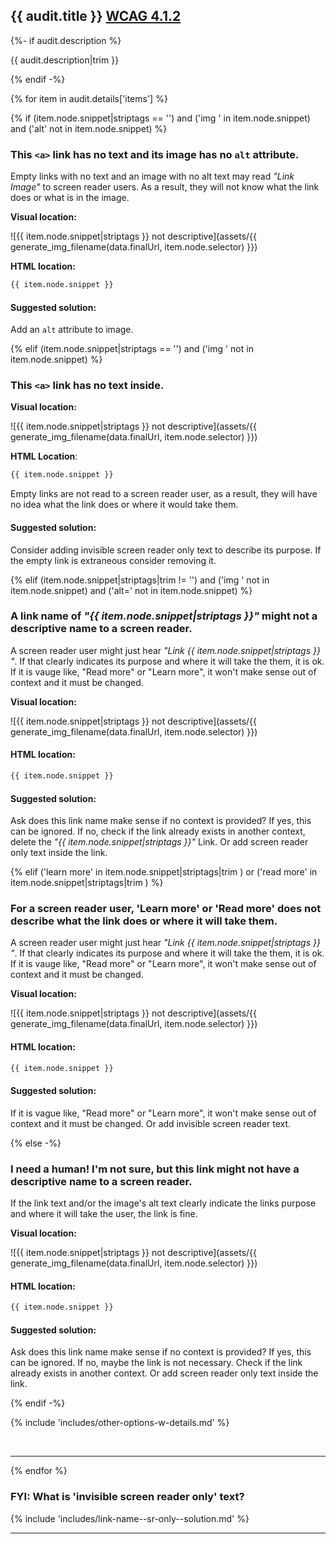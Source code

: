 ## {{ audit.title }} [WCAG 4.1.2](https://www.w3.org/WAI/WCAG21/quickref/?versions=2.0#name-role-value)

{%- if audit.description %}

{{ audit.description|trim }}

{% endif -%}

{% for item in audit.details['items'] %}

{% if (item.node.snippet|striptags == '') and ('img ' in item.node.snippet) and ('alt' not in item.node.snippet)  %}

### This `<a>` link has no text and its image has no `alt` attribute.

Empty links with no text and an image with no alt text may read _"Link Image"_ to screen reader users. As a result, they will not know what the link does or what is in the image.

__Visual location:__

![{{ item.node.snippet|striptags }} not descriptive](assets/{{ generate_img_filename(data.finalUrl, item.node.selector) }})

__HTML location:__

```html
{{ item.node.snippet }}
```

#### Suggested solution:
Add an `alt` attribute to image.

{% elif (item.node.snippet|striptags == '') and ('img ' not in item.node.snippet)  %}

### This `<a>` link has no text inside.

__Visual location:__

![{{ item.node.snippet|striptags }} not descriptive](assets/{{ generate_img_filename(data.finalUrl, item.node.selector) }})

__HTML Location__:

```html
{{ item.node.snippet }}
```
Empty links are not read to a screen reader user, as a result, they will have no idea what the link does or where it would take them.

#### Suggested solution:

Consider adding invisible screen reader only text to describe its purpose. If the empty link is extraneous consider removing it.



{% elif (item.node.snippet|striptags|trim != '') and ('img ' not in item.node.snippet) and ('alt=' not in item.node.snippet) %}

### A link name of _"{{ item.node.snippet|striptags }}"_ might not a descriptive name to a screen reader.

A screen reader user might just hear _"Link {{ item.node.snippet|striptags }} "_. If that clearly indicates its purpose and where it will take the them, it is ok.  If it is vauge like, "Read more" or "Learn more", it won't make sense out of context and it must be changed.

__Visual location:__

![{{ item.node.snippet|striptags }} not descriptive](assets/{{ generate_img_filename(data.finalUrl, item.node.selector) }})

#### HTML location:

```html
{{ item.node.snippet }}
```

#### Suggested solution:

Ask does this link name make sense if no context is provided? If yes, this can be ignored.  If no, check if the link already exists in another context, delete the _"{{ item.node.snippet|striptags }}"_ Link. Or add screen reader only text inside the link.



{% elif ('learn more' in item.node.snippet|striptags|trim ) or ('read more' in item.node.snippet|striptags|trim ) %}

### For a screen reader user, 'Learn more' or 'Read more' does not describe what the link does or where it will take them.

A screen reader user might just hear _"Link {{ item.node.snippet|striptags }} "_. If that clearly indicates its purpose and where it will take the them, it is ok.  If it is vauge like, "Read more" or "Learn more", it won't make sense out of context and it must be changed.

__Visual location:__

![{{ item.node.snippet|striptags }} not descriptive](assets/{{ generate_img_filename(data.finalUrl, item.node.selector) }})

#### HTML location:

```html
{{ item.node.snippet }}
```

#### Suggested solution:

If it is vague like, "Read more" or "Learn more", it won't make sense out of context and it must be changed. Or add invisible screen reader text.



{% else -%}

### I need a human! I'm not sure, but this link might not have a descriptive name to a screen reader.

If the link text and/or the image's alt text clearly indicate the links purpose and where it will take the user, the link is fine.

__Visual location:__

![{{ item.node.snippet|striptags }} not descriptive](assets/{{ generate_img_filename(data.finalUrl, item.node.selector) }})

#### HTML location:

```html
{{ item.node.snippet }}
```

#### Suggested solution:

Ask does this link name make sense if no context is provided? If yes, this can be ignored.  If no, maybe the link is not necessary.  Check if the link already exists in another context. Or add screen reader only text inside the link.

{% endif -%}

{% include 'includes/other-options-w-details.md' %}

<br>

---

{% endfor %}

### FYI: What is 'invisible screen reader only' text?

{% include 'includes/link-name--sr-only--solution.md' %}

---
